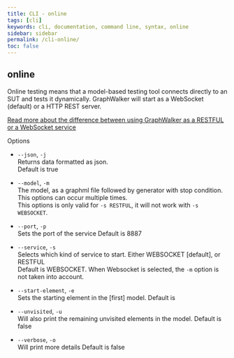 ```yaml
---
title: CLI - online
tags: [cli]
keywords: cli, documentation, command line, syntax, online
sidebar: sidebar
permalink: /cli-online/
toc: false
---
```



## online

Online testing means that a model-based testing tool connects directly to an SUT and tests it dynamically. GraphWalker will start as a WebSocket (default) or a HTTP REST server.

[Read more about the difference between using GraphWalker as a RESTFUL or a WebSocket service](/content/docs/restful_vs_websocket)

Options

* `--json`, `-j`<br>
Returns data formatted as json.<br>
Default is true

* `--model`, `-m`<br>
The model, as a graphml file followed by generator with stop condition.<br>
This options can occur multiple times.<br>
This options is only valid for `-s RESTFUL`, it will not work with `-s WEBSOCKET`.

* `--port`, `-p`<br>
Sets the port of the service
Default is 8887

* `--service`, `-s`<br>
Selects which kind of service to start. Either WEBSOCKET [default],
or RESTFUL<br>
Default is WEBSOCKET. When Websocket is selected, the `-m` option is not taken into account.

* `--start-element`, `-e`<br>
Sets the starting element in the [first] model.
Default is <empty string>

* `--unvisited`, `-u`<br>
Will also print the remaining unvisited elements in the model.
Default is false

* `--verbose`, `-o`<br>
Will print more details
Default is false
